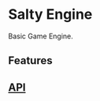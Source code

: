 # Salty Engine

Basic Game Engine.

## Features

## [API](https://github.com/Nicolas-Constanty/rtype/tree/feature/SaltyEngine/R-Type/SaltyEngine/API)

